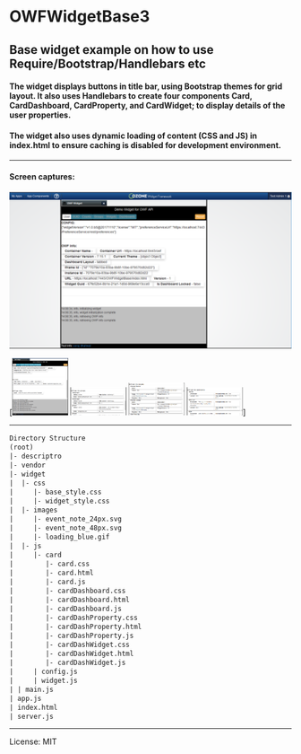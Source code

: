 # OWFWidgetBase3
## Base widget example on how to use Require/Bootstrap/Handlebars etc

#### The widget displays buttons in title bar, using Bootstrap themes for grid layout.  It also uses Handlebars to create four components Card, CardDashboard, CardProperty, and CardWidget; to display details of the user properties.

#### The widget also uses dynamic loading of content (CSS and JS) in index.html to ensure caching is disabled for development environment.
---
#### Screen captures:

![alt text][capture1]

[capture1]: https://github.com/ssdhaliwal/OWFWidgetBase3/blob/master/images/OWFWidgetBase3-1.PNG "Capture 1"

[<img src="https://github.com/ssdhaliwal/OWFWidgetBase3/blob/master/images/OWFWidgetBase3-2.PNG" alt="Capture 2" width="100px">
<img src="https://github.com/ssdhaliwal/OWFWidgetBase3/blob/master/images/OWFWidgetBase3-3.PNG" alt="Capture 3" width="100px">
<img src="https://github.com/ssdhaliwal/OWFWidgetBase3/blob/master/images/OWFWidgetBase3-4.PNG" alt="Capture 4" width="100px">
<img src="https://github.com/ssdhaliwal/OWFWidgetBase3/blob/master/images/OWFWidgetBase3-5.PNG" alt="Capture 5" width="100px">]

---
```
Directory Structure
(root)
|- descriptro
|- vendor
|- widget
|  |- css
|     |- base_style.css
|     |- widget_style.css
|  |- images
|     |- event_note_24px.svg
|     |- event_note_48px.svg
|     |- loading_blue.gif
|  |- js
|     |- card
|        |- card.css
|        |- card.html
|        |- card.js
|        |- cardDashboard.css
|        |- cardDashboard.html
|        |- cardDashboard.js
|        |- cardDashProperty.css
|        |- cardDashProperty.html
|        |- cardDashProperty.js
|        |- cardDashWidget.css
|        |- cardDashWidget.html
|        |- cardDashWidget.js
|     | config.js
|     | widget.js
| | main.js
| app.js
| index.html
| server.js
```
---
 License: MIT
